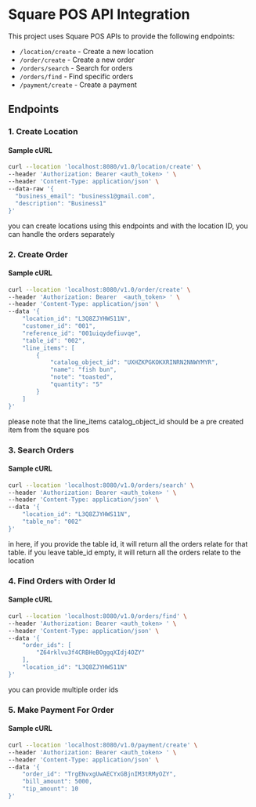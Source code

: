 # Square POS API Integration

This project uses Square POS APIs to provide the following endpoints:

- `/location/create` - Create a new location
- `/order/create` - Create a new order
- `/orders/search` - Search for orders
- `/orders/find` - Find specific orders
- `/payment/create` - Create a payment

## Endpoints

### 1. Create Location
#### Sample cURL
```sh
curl --location 'localhost:8080/v1.0/location/create' \
--header 'Authorization: Bearer <auth_token> ' \
--header 'Content-Type: application/json' \
--data-raw '{
  "business_email": "business1@gmail.com",
  "description": "Business1"
}'
```
you can create locations using this endpoints and with the location ID, you can handle the orders separately

### 2. Create Order
#### Sample cURL
```sh
curl --location 'localhost:8080/v1.0/order/create' \
--header 'Authorization: Bearer  <auth_token> ' \
--header 'Content-Type: application/json' \
--data '{
    "location_id": "L3Q8ZJYHWS11N",
    "customer_id": "001",
    "reference_id": "001uiqydefiuvqe",
    "table_id": "002",
    "line_items": [
        {
            "catalog_object_id": "UXHZKPGKOKXRINRN2NNWYMYR",
            "name": "fish bun",
            "note": "toasted",
            "quantity": "5"
        }
    ]
}'
```
please note that the line_items catalog_object_id should be a pre created item from the square pos

### 3. Search Orders
#### Sample cURL
```sh
curl --location 'localhost:8080/v1.0/orders/search' \
--header 'Authorization: Bearer <auth_token> ' \
--header 'Content-Type: application/json' \
--data '{
    "location_id": "L3Q8ZJYHWS11N",
    "table_no": "002"
}'
```

in here, if you provide the table id, it will return all the orders relate for that table. if you leave table_id empty, it will return all the orders relate to the location

### 4. Find Orders with Order Id
#### Sample cURL
```sh
curl --location 'localhost:8080/v1.0/orders/find' \
--header 'Authorization: Bearer <auth_token> ' \
--header 'Content-Type: application/json' \
--data '{
    "order_ids": [
        "Z64rklvu3f4CRBHeBOggqXIdj4OZY"
    ],
    "location_id": "L3Q8ZJYHWS11N"
}'
```

you can provide multiple order ids

### 5. Make Payment For Order
#### Sample cURL
```sh
curl --location 'localhost:8080/v1.0/payment/create' \
--header 'Authorization: Bearer <auth_token> ' \
--header 'Content-Type: application/json' \
--data '{
    "order_id": "TrgENvxgUwAECYxGBjnIM3tRMyOZY",
    "bill_amount": 5000,
    "tip_amount": 10
}'
```